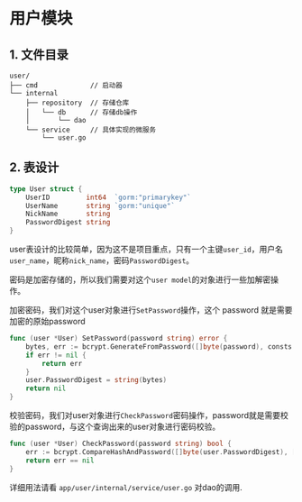 # 用户模块

## 1. 文件目录

```shell
user/
├── cmd             // 启动器
└── internal    
    ├── repository  // 存储仓库
    │   └── db      // 存储db操作
    │       └── dao
    └── service     // 具体实现的微服务 
        └── user.go
```

## 2. 表设计

```go
type User struct {
    UserID         int64  `gorm:"primarykey"`
	UserName       string `gorm:"unique"`
	NickName       string
	PasswordDigest string
}
```

user表设计的比较简单，因为这不是项目重点，只有一个主键`user_id`，用户名`user_name`，昵称`nick_name`，密码`PasswordDigest`。

密码是加密存储的，所以我们需要对这个`user model`的对象进行一些加解密操作。

加密密码，我们对这个user对象进行`SetPassword`操作，这个 password 就是需要加密的原始password

```go
func (user *User) SetPassword(password string) error {
	bytes, err := bcrypt.GenerateFromPassword([]byte(password), consts.PassWordCost)
	if err != nil {
		return err
	}
	user.PasswordDigest = string(bytes)
	return nil
}
```

校验密码，我们对user对象进行`CheckPassword`密码操作，password就是需要校验的password，与这个查询出来的user对象进行密码校验。

```go
func (user *User) CheckPassword(password string) bool {
	err := bcrypt.CompareHashAndPassword([]byte(user.PasswordDigest), []byte(password))
	return err == nil
}
```

详细用法请看 `app/user/internal/service/user.go` 对dao的调用.
